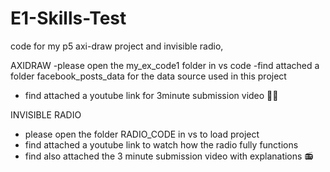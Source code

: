 # E1-Skills-Test
code for my p5 axi-draw project and invisible radio, 

AXIDRAW
-please open the my_ex_code1 folder in vs code
-find attached a folder facebook_posts_data for the data source used in this project
- find attached a youtube link for 3minute submission video
👩‍💻 

 INVISIBLE RADIO
- please open the folder RADIO_CODE in vs to load project
- find attached a youtube link to watch how the radio fully functions
- find also attached the 3 minute submission video with explanations
  📻 
